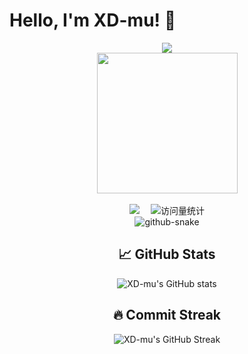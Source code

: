 # Hello, I'm XD-mu! 👋
<div align="center">
  
  <!-- dynamic typing effect 动态打字效果 -->
  <div>
    <a href="https://blog.sunguoqi.com/">
      <img src="https://readme-typing-svg.demolab.com?font=Fira+Code&pause=1000&width=435&lines=console.log(%22Hello%2C%20World%22);XD-mu祝您今天愉快!&center=true&size=27" />
    </a>
  </div>

  <!-- knock code pictures 敲代码的图片 -->
  <picture>
    <source media="(prefers-color-scheme: dark)" srcset="https://cdn.jsdelivr.net/gh/sun0225SUN/sun0225SUN/assets/images/coding.gif" />
    <source media="(prefers-color-scheme: light)" srcset="https://cdn.jsdelivr.net/gh/sun0225SUN/sun0225SUN/assets/images/developer.svg" height="225px" />
    <img src="https://cdn.jsdelivr.net/gh/sun0225SUN/sun0225SUN/assets/images/coding.gif" />
  </picture>

  <!-- for beauty 留个空行好看点 -->
  <div>&nbsp;</div>
  
  <!-- profile logo 个人资料徽标 -->
  <div>
    <a href="https://xd-mu.github.io/"><img src="https://img.shields.io/badge/Website-博客-blue" /></a>&emsp;
    <!-- visitor statistics logo 访问量统计徽标 -->
    <img src="https://komarev.com/ghpvc/?username=sun0225SUN&label=Views&color=0e75b6&style=flat" alt="访问量统计" />
  </div>
  <!-- Snake Code Contribution Map 贪吃蛇代码贡献图 -->
  <picture>
    <source media="(prefers-color-scheme: dark)" srcset="https://cdn.jsdelivr.net/gh/XD-mu/XD-mu/profile-snake-contrib/github-contribution-grid-snake-dark.svg" />
    <source media="(prefers-color-scheme: light)" srcset="https://cdn.jsdelivr.net/gh/XD-mu/XD-mu/profile-snake-contrib/github-contribution-grid-snake.svg" />
    <img alt="github-snake" src="https://cdn.jsdelivr.net/gh/XD-mu/XD-mu/profile-snake-contrib/github-contribution-grid-snake-dark.svg" />
  </picture>
  
  ## 📈 GitHub Stats
  
  ![XD-mu's GitHub stats](https://github-readme-stats.vercel.app/api?username=XD-mu&show_icons=true&theme=radical)
  
  
  ## 🔥 Commit Streak
  
  ![XD-mu's GitHub Streak](https://github-readme-streak-stats.herokuapp.com/?user=XD-mu&theme=dark)
</div>

